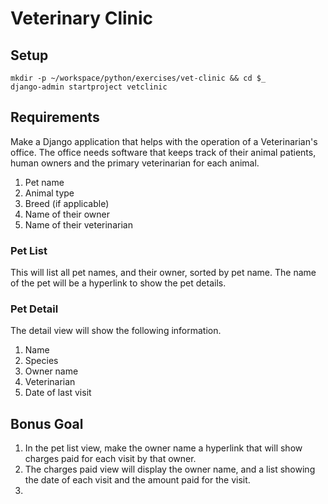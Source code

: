 # Veterinary Clinic

## Setup

```
mkdir -p ~/workspace/python/exercises/vet-clinic && cd $_
django-admin startproject vetclinic
```

## Requirements

Make a Django application that helps with the operation of a Veterinarian's office.  The office needs software that keeps track of their animal patients, human owners and the primary veterinarian for each animal.

1. Pet name
2. Animal type
3. Breed (if applicable)
4. Name of their owner
5. Name of their veterinarian

### Pet List

This will list all pet names, and their owner, sorted by pet name. The name of the pet will be a hyperlink to show the pet details.

### Pet Detail

The detail view will show the following information.

1. Name
2. Species
3. Owner name
4. Veterinarian
5. Date of last visit

## Bonus Goal

1. In the pet list view, make the owner name a hyperlink that will show charges paid for each visit by that owner.
2. The charges paid view will display the owner name, and a list showing the date of each visit and the amount paid for the visit.
3. 
